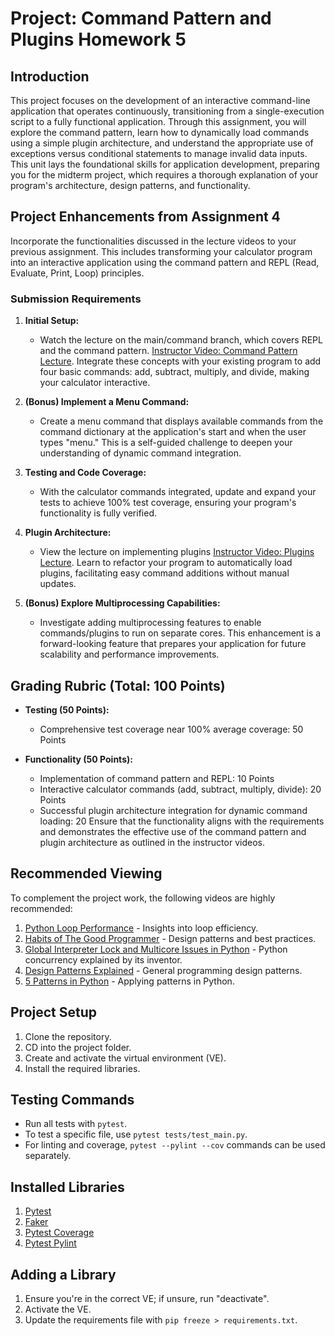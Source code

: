 # Project: Command Pattern and Plugins Homework 5

## Introduction

This project focuses on the development of an interactive command-line application that operates continuously, transitioning from a single-execution script to a fully functional application. Through this assignment, you will explore the command pattern, learn how to dynamically load commands using a simple plugin architecture, and understand the appropriate use of exceptions versus conditional statements to manage invalid data inputs. This unit lays the foundational skills for application development, preparing you for the midterm project, which requires a thorough explanation of your program's architecture, design patterns, and functionality.

## Project Enhancements from Assignment 4

Incorporate the functionalities discussed in the lecture videos to your previous assignment. This includes transforming your calculator program into an interactive application using the command pattern and REPL (Read, Evaluate, Print, Loop) principles.

### Submission Requirements

1. **Initial Setup:**
   - Watch the lecture on the main/command branch, which covers REPL and the command pattern. [Instructor Video: Command Pattern Lecture](https://youtu.be/3DVUN091T5g). Integrate these concepts with your existing program to add four basic commands: add, subtract, multiply, and divide, making your calculator interactive.

2. **(Bonus) Implement a Menu Command:**
   - Create a menu command that displays available commands from the command dictionary at the application's start and when the user types "menu." This is a self-guided challenge to deepen your understanding of dynamic command integration.

3. **Testing and Code Coverage:**
   - With the calculator commands integrated, update and expand your tests to achieve 100% test coverage, ensuring your program's functionality is fully verified.

4. **Plugin Architecture:**
   - View the lecture on implementing plugins [Instructor Video: Plugins Lecture](https://youtu.be/c2PmjazGW2w). Learn to refactor your program to automatically load plugins, facilitating easy command additions without manual updates.

5. **(Bonus) Explore Multiprocessing Capabilities:**
   - Investigate adding multiprocessing features to enable commands/plugins to run on separate cores. This enhancement is a forward-looking feature that prepares your application for future scalability and performance improvements.

## Grading Rubric (Total: 100 Points)

- **Testing (50 Points):**
  - Comprehensive test coverage near 100% average coverage: 50 Points

- **Functionality (50 Points):**
  - Implementation of command pattern and REPL: 10 Points
  - Interactive calculator commands (add, subtract, multiply, divide): 20 Points
  - Successful plugin architecture integration for dynamic command loading: 20 
Ensure that the functionality aligns with the requirements and demonstrates the effective use of the command pattern and plugin architecture as outlined in the instructor videos.

## Recommended Viewing

To complement the project work, the following videos are highly recommended:

1. [Python Loop Performance](https://www.youtube.com/watch?v=Qgevy75co8c) - Insights into loop efficiency.
2. [Habits of The Good Programmer](https://www.youtube.com/watch?v=q1qKv5TBaOA&t=2s) - Design patterns and best practices.
3. [Global Interpreter Lock and Multicore Issues in Python](https://www.youtube.com/watch?v=m4zDBk0zAUY) - Python concurrency explained by its inventor.
4. [Design Patterns Explained](https://www.youtube.com/watch?v=tv-_1er1mWI) - General programming design patterns.
5. [5 Patterns in Python](https://www.youtube.com/watch?v=YMAwgRwjEOQ) - Applying patterns in Python.

## Project Setup

1. Clone the repository.
2. CD into the project folder.
3. Create and activate the virtual environment (VE).
4. Install the required libraries.

## Testing Commands

- Run all tests with `pytest`.
- To test a specific file, use `pytest tests/test_main.py`.
- For linting and coverage, `pytest --pylint --cov` commands can be used separately.

## Installed Libraries

1. [Pytest](https://docs.pytest.org/en/8.0.x/)
2. [Faker](https://faker.readthedocs.io/en/master/)
3. [Pytest Coverage](https://pytest-cov.readthedocs.io/en/latest/readme.html)
4. [Pytest Pylint](https://pylint.readthedocs.io/en/stable/development_guide/contributor_guide/tests/launching_test.html)

## Adding a Library

1. Ensure you're in the correct VE; if unsure, run "deactivate".
2. Activate the VE.
3. Update the requirements file with `pip freeze > requirements.txt`.

